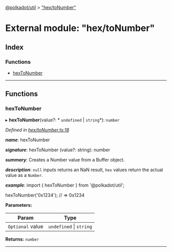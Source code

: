 [@polkadot/util](../README.md) > ["hex/toNumber"](../modules/_hex_tonumber_.md)

# External module: "hex/toNumber"

## Index

### Functions

* [hexToNumber](_hex_tonumber_.md#hextonumber)

---

## Functions

<a id="hextonumber"></a>

###  hexToNumber

▸ **hexToNumber**(value?: * `undefined` &#124; `string`*): `number`

*Defined in [hex/toNumber.ts:18](https://github.com/polkadot-js/util/blob/7550b44/packages/util/src/hex/toNumber.ts#L18)*

*__name__*: hexToNumber

*__signature__*: hexToNumber (value?: string): number

*__summary__*: Creates a Number value from a Buffer object.

*__description__*: `null` inputs returns an NaN result, `hex` values return the actual value as a `Number`.

*__example__*: import { hexToNumber } from '@polkadot/util';

hexToNumber('0x1234'); // => 0x1234

**Parameters:**

| Param | Type |
| ------ | ------ |
| `Optional` value |  `undefined` &#124; `string`|

**Returns:** `number`

___

